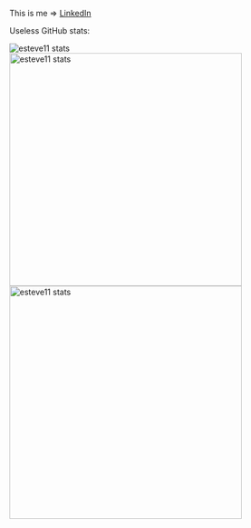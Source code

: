 This is me => <a href="https://www.linkedin.com/in/roger-esteve-sanchez-12a265175/">LinkedIn</a>

Useless GitHub stats:
<p style="align: center">
	<img src="https://github-readme-stats.vercel.app/api/top-langs?username=esteve11&show_icons=true&locale=en&layout=compact&theme=dark&hide=php,html,blade,c%23,jupyter%20notebook&langs_count=6&exclude_repo=Bilis,mp08_projecte_final,autotiling" alt="esteve11 stats" />
	&emsp;
	<img src="https://github-readme-stats.vercel.app/api?username=esteve11&show_icons=true&locale=en&theme=dark" alt="esteve11 stats" width="410" />
	<img src="https://github-readme-streak-stats.herokuapp.com/?user=esteve11&theme=java-dark&hide_border=true&border_radius=5.5" alt="esteve11 stats" width="410" />
	
</p>
